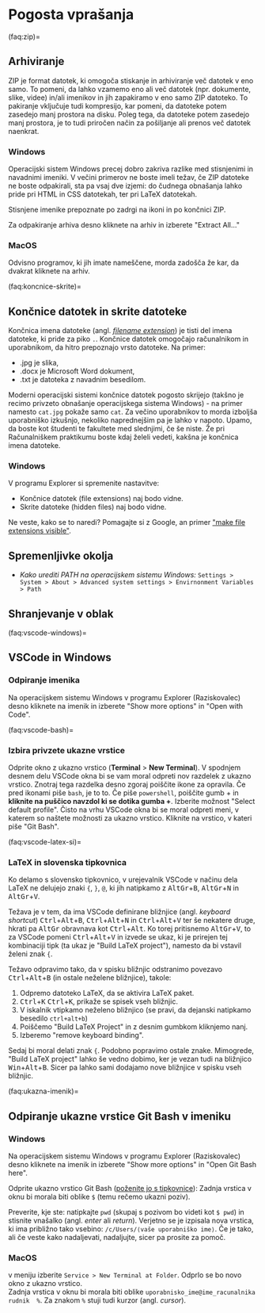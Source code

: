 # Pogosta vprašanja

(faq:zip)=
## Arhiviranje

ZIP je format datotek, ki omogoča stiskanje in arhiviranje več datotek v eno samo. 
To pomeni, da lahko vzamemo eno ali več datotek (npr. dokumente, slike, videe) in/ali imenikov in jih zapakiramo v eno samo ZIP datoteko.
To pakiranje vključuje tudi kompresijo, kar pomeni, da datoteke potem zasedejo manj prostora na disku. 
Poleg tega, da datoteke potem zasedejo manj prostora, je to tudi priročen način za pošiljanje ali prenos več datotek naenkrat.

### Windows

Operacijski sistem Windows precej dobro zakriva razlike med stisnjenimi in navadnimi imeniki.
V večini primerov ne boste imeli težav, če ZIP datoteke ne boste odpakirali, sta pa vsaj dve izjemi:
do čudnega obnašanja lahko pride pri HTML in CSS datotekah, ter pri LaTeX datotekah.

Stisnjene imenike prepoznate po zadrgi na ikoni in po končnici ZIP.

Za odpakiranje arhiva desno kliknete na arhiv in izberete "Extract All..."

### MacOS

Odvisno programov, ki jih imate nameščene, morda zadošča že kar, da dvakrat kliknete na arhiv.


(faq:koncnice-skrite)=
## Končnice datotek in skrite datoteke

Končnica imena datoteke (angl. [_filename extension_](https://en.wikipedia.org/wiki/Filename_extension)) je 
tisti del imena datoteke, ki pride za piko `.`.
Končnice datotek omogočajo računalnikom in uporabnikom, da hitro prepoznajo vrsto datoteke. 
Na primer:
- .jpg je slika,
- .docx je Microsoft Word dokument,
- .txt je datoteka z navadnim besedilom.

Moderni operacijski sistemi končnice datotek pogosto skrijejo (takšno je recimo privzeto obnašanje operacijskega sistema Windows) - na primer namesto `cat.jpg` pokaže samo `cat`.
Za večino uporabnikov to morda izboljša uporabniško izkušnjo, nekoliko naprednejšim pa je lahko v napoto.
Upamo, da boste kot študenti te fakultete med slednjimi, če še niste.
Že pri Računalniškem praktikumu boste kdaj želeli vedeti, kakšna je končnica imena datoteke.

### Windows

V programu Explorer si spremenite nastavitve:

*   Končnice datotek (file extensions) naj bodo vidne.
*   Skrite datoteke (hidden files) naj bodo vidne.

Ne veste, kako se to naredi? Pomagajte si z Google, an primer ["make file extensions visible"](https://www.google.com/search?hl=en&q=make%20file%20extensions%20visible).

## Spremenljivke okolja

- *Kako urediti PATH na operacijskem sistemu Windows:* `Settings > System > About > Advanced system settings > Envirnonment Variables > Path`

## Shranjevanje v oblak

(faq:vscode-windows)=
## VSCode in Windows

### Odpiranje imenika

Na operacijskem sistemu Windows v programu Explorer (Raziskovalec) desno kliknete na imenik in izberete
"Show more options" in "Open with Code".

(faq:vscode-bash)=
### Izbira privzete ukazne vrstice

Odprite okno z ukazno vrstico (**Terminal** > **New Terminal**).
V spodnjem desnem delu VSCode okna bi se vam moral odpreti nov razdelek z ukazno vrstico. 
Znotraj tega razdelka desno zgoraj poiščite ikone za opravila. 
Če pred ikonami piše `bash`, je to to. Če piše `powershell`, poiščite gumb + in **kliknite na puščico navzdol ki se dotika gumba +**.
Izberite možnost "Select default profile".
Čisto na vrhu VSCode okna bi se moral odpreti meni, v katerem so naštete možnosti za ukazno vrstico.
Kliknite na vrstico, v kateri piše "Git Bash".

(faq:vscode-latex-si)=
### LaTeX in slovenska tipkovnica

Ko delamo s slovensko tipkovnico, v urejevalnik VSCode v načinu dela LaTeX ne delujejo znaki `{`, `}`, `@`, ki jih natipkamo z <kbd>AltGr</kbd>+<kbd>B</kbd>, <kbd>AltGr</kbd>+<kbd>N</kbd> in <kbd>AltGr</kbd>+<kbd>V</kbd>.

Težava je v tem, da ima VSCode definirane bližnjice (angl. _keyboard shortcut_)
<kbd>Ctrl</kbd>+<kbd>Alt</kbd>+<kbd>B</kbd>, <kbd>Ctrl</kbd>+<kbd>Alt</kbd>+<kbd>N</kbd> in <kbd>Ctrl</kbd>+<kbd>Alt</kbd>+<kbd>V</kbd> ter še nekatere druge, hkrati pa <kbd>AltGr</kbd> obravnava kot <kbd>Ctrl</kbd>+<kbd>Alt</kbd>. Ko torej pritisnemo <kbd>AltGr</kbd>+<kbd>V</kbd>, to za VSCode pomeni <kbd>Ctrl</kbd>+<kbd>Alt</kbd>+<kbd>V</kbd> in izvede se ukaz, ki je prirejen tej kombinaciji tipk (ta ukaz je "Build LaTeX project"), namesto da bi vstavil želeni znak `{`.

Težavo odpravimo tako, da v spisku bližnjic odstranimo povezavo <kbd>Ctrl</kbd>+<kbd>Alt</kbd>+<kbd>B</kbd> (in ostale neželene bližnjice), takole:

1. Odpremo datoteko LaTeX, da se aktivira LaTeX paket.
2. <kbd>Ctrl</kbd>+<kbd>K</kbd> <kbd>Ctrl</kbd>+<kbd>K</kbd>, prikaže se spisek vseh bližnjic.
3. V iskalnik vtipkamo neželeno bližnjico (se pravi, da dejanski natipkamo besedilo `ctrl+alt+b`)
4. Poiščemo "Build LaTeX Project" in z desnim gumbkom kliknjemo nanj.
5. Izberemo "remove keyboard binding".

Sedaj bi moral delati znak `{`. Podobno popravimo ostale znake. Mimogrede, "Build LaTeX project" lahko še vedno dobimo, ker je vezan tudi na bližnjico <kbd>Win</kbd>+<kbd>Alt</kbd>+<kbd>B</kbd>. Sicer pa lahko sami dodajamo nove bližnjice v spisku vseh bližnjic.

(faq:ukazna-imenik)=
## Odpiranje ukazne vrstice Git Bash v imeniku

### Windows

Na operacijskem sistemu Windows v programu Explorer (Raziskovalec) desno kliknete na imenik in izberete
"Show more options" in "Open Git Bash here".

Odprite ukazno vrstico Git Bash ([poženite jo s tipkovnice](bliznjice:zaganjanje)): 
   Zadnja vrstica v oknu bi morala biti oblike `$` (temu rečemo ukazni poziv). 

Preverite, kje ste: natipkajte `pwd` (skupaj s pozivom bo videti kot `$ pwd`) in stisnite vnašalko (angl. *enter* ali *return*).
   Verjetno se je izpisala nova vrstica, ki ima približno tako vsebino: `/c/Users/⟨vaše uporabniško ime⟩`.
   Če je tako, ali če veste kako nadaljevati, nadaljujte, sicer pa prosite za pomoč.

### MacOS

v meniju izberite  `Service > New Terminal at Folder`. Odprlo se bo novo okno z ukazno vrstico.  
Zadnja vrstica v oknu bi morala biti oblike `uporabnisko_ime@ime_racunalnika rudnik  %`.
Za znakom `%` stuji tudi kurzor (angl. *cursor*).